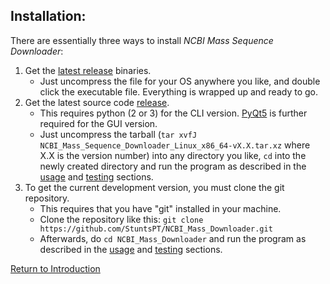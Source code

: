 ## Installation:
There are essentially three ways to install *NCBI Mass Sequence Downloader*:

1. Get the [latest release](https://github.com/StuntsPT/NCBI_Mass_Downloader/releases/latest) binaries.
    * Just uncompress the file for your OS anywhere you like, and double click the executable file. Everything is wrapped up and ready to go.
2. Get the latest source code [release](https://github.com/StuntsPT/NCBI_Mass_Downloader/releases/latest).
    * This requires python (2 or 3) for the CLI version. [PyQt5](http://www.riverbankcomputing.com/software/pyqt/intro) is further required for the GUI version.
    * Just uncompress the tarball (`tar xvfJ NCBI_Mass_Sequence_Downloader_Linux_x86_64-vX.X.tar.xz` where X.X is the version number) into any directory you like, `cd` into the newly created directory and run the program as described in the [usage](usage.md) and [testing](testing.md) sections.
3. To get the current development version, you must clone the git repository.
    * This requires that you have "git" installed in your machine.
    * Clone the repository like this: `git clone https://github.com/StuntsPT/NCBI_Mass_Downloader.git`
    * Afterwards, do `cd NCBI_Mass_Downloader` and run the program as described in the [usage](usage.md) and [testing](testing.md) sections.


[Return to Introduction](index.md)
